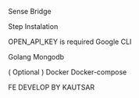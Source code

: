 Sense Bridge

Step Instalation

OPEN_API_KEY is required
Google CLI

Golang
Mongodb

( Optional )
Docker
Docker-compose

FE DEVELOP BY KAUTSAR
